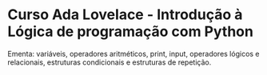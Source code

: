 # Curso Ada Lovelace - Introdução à Lógica de programação com Python

Ementa: variáveis, operadores aritméticos, print, input, operadores lógicos e relacionais, estruturas condicionais e estruturas de repetição.
